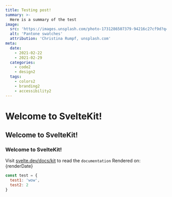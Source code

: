 ```yaml
---
title: Testing post!
summary: >-
  Here is a summary of the test
image:
  src: 'https://images.unsplash.com/photo-1731286507379-94216c27cf9d?q=80&w=3012&auto=format&fit=crop&ixlib=rb-4.0.3&ixid=M3wxMjA3fDB8MHxwaG90by1wYWdlfHx8fGVufDB8fHx8fA%3D%3D'
  alt: 'Pantone swatches'
  attribution: 'Christina Rumpf, unsplash.com'
meta:
  date: 
    - 2021-02-22
    - 2021-02-29
  categories:
    - code2
    - design2
  tags:
    - colors2
    - branding2
    - accessibility2
---
```


<script lang="ts">
  const renderDate = new Date().toISOString();
</script>


# Welcome to SvelteKit!
## Welcome to SvelteKit!
### Welcome to SvelteKit!
Visit [svelte.dev/docs/kit](https://svelte.dev/docs/kit) to read the `documentation`
Rendered on: {renderDate}


```javascript
const test = {
  test1: 'wow',
  test2: 2
}
```